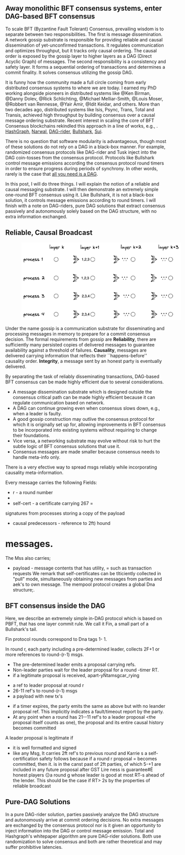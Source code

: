 ## Away monolithic BFT consensus systems, enter DAG-based BFT consensus

To scale BFT (Byzantine Fault Tolerant) Consensus, prevailing wisdom is to
separate between two responsibilities. The first is message dissemination. A network gossip 
substrate is responsible for providing reliable and causal dissemination of yet-unconfirmed transactions. 
It regulates communication and optimizes throughput, but it tracks only causal ordering. The causal order is exposed by the gossip layer to higher layers as a DAG (Direct Acyclic Graph) of messages.
The second responsibility is a consistency and safety layer. 
It forms a sequential ordering of transactions and determines a commit finality. It solves consensus utilizing the gossip DAG.

It is funny how the community made a full circle coming from early distributed consensus systems 
to where we are today. 
I earned my PhD working alongside pioneers in distributed systems like @Ken Birman, @Danny Dolev, @Rick Schlichting, @Michael Melliar-Smith, @Louis Moser, @Robbert van Rennesse, @Yair Amir, @Idit Keidar, and others. More than two decades ago, distributed systems like Isis, Psync, Trans, Total and Transis, 
achieved high throughput by building consensus over a causal message ordering substrate.
Recent interest in scaling the core of BFT Consensus blockchains rekindled this approach in a line of works, e.g., . 
[HashGraph](https://hedera.com/hh_whitepaper_v2.1-20200815.pdf),
[Narwal](),
[DAG-rider](),
[Bullshark](https://arxiv.org/abs/2201.05677"),
[Sui](). 

There is no question that software modularity is advantageous, though
most of these solutions do not rely on a DAG in a black-box manner. 
For example, randomized consensus protocols like DAG-rider and Tusk inject into the DAG coin-tosses from the consensus protocol. Protocols like Bullshark control message emissions according the consensus protocol round timers in order to ensure progress during periods of synchrony. 
In other words, rarely is the case that [all you need is a DAG](https://arxiv.org/abs/2102.08325).

In this post, I will do three things. I will explain the notion of a reliable and causal messaging substrate. I will then demonstrate an extremely simple one-round BFT consensus using it. Like Bullshark, it is not a black-box solution, it controls message emissions according to round timers. I will finish with a note on DAG-riders, pure DAG solutions that extract consensus passively and autonomously solely based on the DAG structure, with no extra information exchanged.


## Reliable, Causal Broadcast 

<img src="/images/FIN/basic-DAG.png" width="500" style="margin:0px 50px"  />

Under the name gossip is a communication substrate for disseminating and processing messages in memory to prepare for a commit consensus decision. 
The formal requirements from gossip are **Reliability**, 
there are sufficiently many persisted copies of delivered messages to guarantee availability against a threshold of failures. **Causality**, messages are delivered carrying information that reflects their ``happens-before'' causality order. **Integrity**, a message sent by an honest party is eventually delivered.

By separating the task of reliably disseminating transactions, 
DAG-based BFT consensus can be made highly efficient due to several considerations.

* A message dissemination substrate which is designed outside the consensus critical path can be made
highly efficient because it can regulate communication
based on network. 
* A DAG can continue growing even when consensus slows down, e.g., when a leader is faulty.
* A good gossip construction may outlive the consensus protocol for
which it is originally set up for, allowing improvements
in BFT consensus to be incorporated into existing systems without requiring to change their foundations.
* Vice versa, a networking substrate may evolve without risk to hurt the subtle logic of BFT
consensus solutions that use it.
* Consensus messages are made smaller because consensus needs to handle meta-info only. 

There is a very efective way to spread msgs reliably while incorporating causality meta-information.

Every message carries the following Fields:
- r - a round number
-
- self-cert - a certificate carrying 267
=

signatures from processes storing a
copy of the payload
- causal predecessors - reference to 2ft) hound
# messages.
The Mss also carries;
- payload - message contents that has utility,
=
such as transaction requests
We remark that self-certificates can be tlticiently
collected in "pull" mode, simultaneously obtaining
new messages from parties and aek's to own message.
The mempool protocol creates a global Dna structure;.

## BFT consensus inside the DAG 

Here, we describe an extremely simple in-DAG protocol which is based on PBFT, that has one layer commit rule.
We call it Fin, a small part of a Bullshark's tail.

Fin protocol rounds correspond to Dna tags 1- 1.

In round r, each party including a pre-determined
leader, collects 2F+1 or more references to round-(r-1) msgs.

* The pre-determined leader emits a proposal carrying refs.
* Non-leader parties wait for the leader proposal
for a round -timer RT.
* if a legitimate proposal is received,
apart-yÑtamsgcar_rying
- a ref to leader proposal at round r
- 26-11 ref's to round-(r-1) msgs
- a payload with new tx's
* if a timer expires, the party emits the
same as above but with no
leander proposal ref. This implicitly indicates
a fault/timeout report by the party.
* At any point when a round has 21--11 ref's
to a leader proposal <the proposal itself counts as
one), the proposal and its entire causal history
becomes committed

A leader proposal is legitimate if
* it is well formatted and signed
* like any Msg, It carries 2ft ref's to previous
round and Karrie s a self-certification
safety follows because if a round r proposal
=
becomes committed, then it. is in the canst
past of 2ft parties, of which 5-+1 are included
in any future proposal
after GST
Lire ness is guarantee#É honest players
😐a round g whose leader is good
at most RT-s ahead of the lender.
This should be the case if RT> 2s by the
properties of reliable broadcast

## Pure-DAG Solutions

In a pure DAG-rider solution, parties passively analyze the DAG structure and autonomously arrive at commit ordering decisions. 
No extra messages are exchanged by the consensus protocol nor is it given an opportunity to inject information into the DAG or control message emission. 
Total and Hashgraph's whitepaper algorithm are pure DAG-rider solutions. Both use randomization to solve consensus and both are rather theoretical and may suffer prohibitive latencies.


